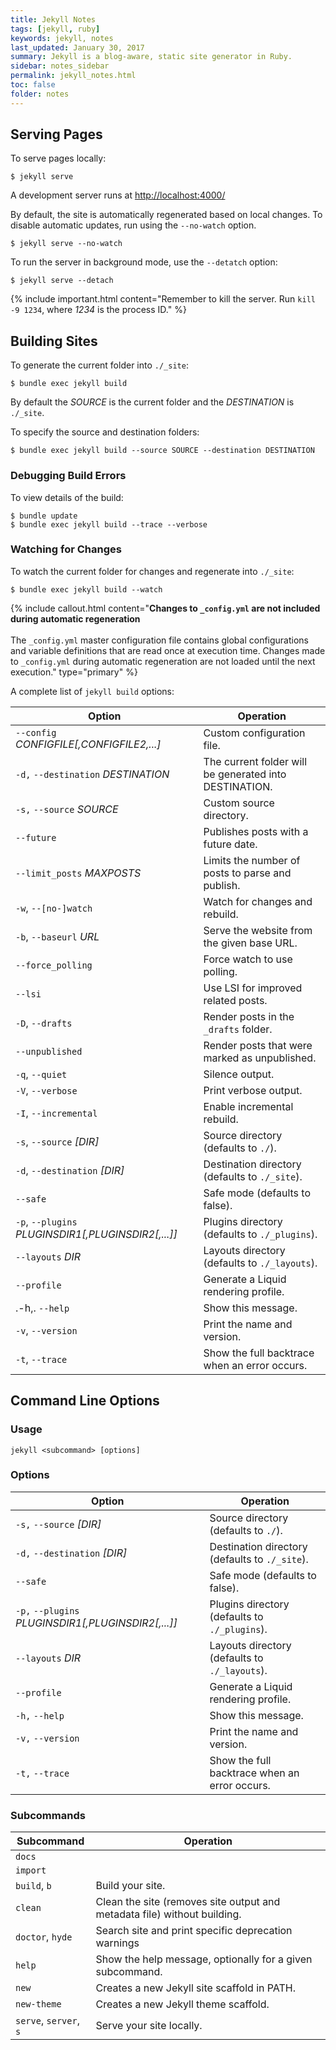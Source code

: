 ```yaml
---
title: Jekyll Notes 
tags: [jekyll, ruby]
keywords: jekyll, notes 
last_updated: January 30, 2017
summary: Jekyll is a blog-aware, static site generator in Ruby.
sidebar: notes_sidebar
permalink: jekyll_notes.html
toc: false
folder: notes 
---
```


## Serving Pages

To serve pages locally:

```
$ jekyll serve
```
A development server runs at <http://localhost:4000/>

By default, the site is automatically regenerated based on local changes. To disable automatic updates, run using the  `--no-watch` option. 

```
$ jekyll serve --no-watch
```

To run the server in background mode, use the `--detatch` option:

```
$ jekyll serve --detach
```
{% include important.html content="Remember to kill the server. Run `kill -9 1234`,  where _1234_ is the process ID." %}


## Building Sites
To generate the current folder into `./_site`:

```
$ bundle exec jekyll build 
```
By default the _SOURCE_ is the current folder and the _DESTINATION_ is `./_site`.

To specify the source and destination folders:

```
$ bundle exec jekyll build --source SOURCE --destination DESTINATION
```

### Debugging Build Errors 
To view details of the build:

```
$ bundle update
$ bundle exec jekyll build --trace --verbose
```

### Watching for Changes
To watch the current folder for changes and regenerate into `./_site`:

```
$ bundle exec jekyll build --watch
``` 
{% include callout.html content="**Changes to `_config.yml` are not included during automatic regeneration** <br/><br/>  The `_config.yml` master configuration file contains global configurations and variable definitions that are read once at execution time. Changes made to `_config.yml` during automatic regeneration are not loaded until the next execution." type="primary" %} 

A complete list of `jekyll build` options:

Option | Operation 
----     |  ------
`--config` _CONFIGFILE[,CONFIGFILE2,...]_ |   Custom configuration file.
`-d,` `--destination` _DESTINATION_ |  The current folder will be generated into DESTINATION.
`-s,` `--source` _SOURCE_ |  Custom source directory.
`--future`    |    Publishes posts with a future date.
`--limit_posts` _MAXPOSTS_  |  Limits the number of posts to parse and publish.
`-w`, `--[no-]watch` |   Watch for changes and rebuild.
`-b`, `--baseurl` _URL_  |  Serve the website from the given base URL.
`--force_polling`  |  Force watch to use polling.
`--lsi`        |   Use LSI for improved related posts.
`-D`, `--drafts` |       Render posts in the `_drafts` folder.
`--unpublished`  | Render posts that were marked as unpublished.
`-q`, `--quiet`    |    Silence output.
`-V`, `--verbose`  |    Print verbose output.
`-I`, `--incremental` | Enable incremental rebuild.
`-s`, `--source` _[DIR]_ | Source directory (defaults to `./`).
`-d`, `--destination` _[DIR]_ |  Destination directory (defaults to `./_site`).
`--safe`     |    Safe mode (defaults to false).
`-p`, `--plugins` _PLUGINSDIR1[,PLUGINSDIR2[,...]]_ |  Plugins directory (defaults to `./_plugins`).
`--layouts` _DIR_  | Layouts directory (defaults to `./_layouts`).
`--profile`     |  Generate a Liquid rendering profile.
.-h,. `--help`   |       Show this message.
`-v`,	 `--version`  |    Print the name and version.
`-t`, `--trace`     |   Show the full backtrace when an error occurs.


## Command Line Options

### Usage

`jekyll <subcommand> [options]`

### Options

Option | Operation 
----     |  ------
`-s,` `--source` _[DIR]_ |  Source directory (defaults to `./`).
`-d,` `--destination` _[DIR]_ |  Destination directory (defaults to `./_site`).
`--safe`      |    Safe mode (defaults to false).
`-p,` `--plugins` _PLUGINSDIR1[,PLUGINSDIR2[,...]]_  | Plugins directory (defaults to `./_plugins`).
`--layouts` _DIR_  |  Layouts directory (defaults to `./_layouts`).
`--profile`   |    Generate a Liquid rendering profile.
`-h,` `--help`   |       Show this message.
`-v,` `--version` |      Print the name and version.
`-t,` `--trace`    |     Show the full backtrace when an error occurs.

### Subcommands

Subcommand | Operation 
----     |  ------
`docs` | 
`import` |
`build`, `b` |              Build your site.
`clean` |                 Clean the site (removes site output and metadata file) without building.
`doctor`, `hyde` |          Search site and print specific deprecation warnings
`help` |                  Show the help message, optionally for a given subcommand.
`new` |                   Creates a new Jekyll site scaffold in PATH.
`new-theme` |             Creates a new Jekyll theme scaffold.
`serve`, `server`, `s` |      Serve your site locally.

